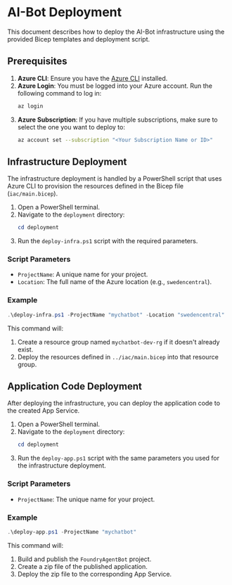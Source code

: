 # AI-Bot Deployment

This document describes how to deploy the AI-Bot infrastructure using the provided Bicep templates and deployment script.

## Prerequisites

1.  **Azure CLI**: Ensure you have the [Azure CLI](https://docs.microsoft.com/en-us/cli/azure/install-azure-cli) installed.
2.  **Azure Login**: You must be logged into your Azure account. Run the following command to log in:
    ```bash
    az login
    ```
3.  **Azure Subscription**: If you have multiple subscriptions, make sure to select the one you want to deploy to:
    ```bash
    az account set --subscription "<Your Subscription Name or ID>"
    ```

## Infrastructure Deployment

The infrastructure deployment is handled by a PowerShell script that uses Azure CLI to provision the resources defined in the Bicep file (`iac/main.bicep`).

1.  Open a PowerShell terminal.
2.  Navigate to the `deployment` directory:
    ```powershell
    cd deployment
    ```
3.  Run the `deploy-infra.ps1` script with the required parameters.

### Script Parameters

*   `ProjectName`: A unique name for your project.
*   `Location`: The full name of the Azure location (e.g., `swedencentral`).

### Example

```powershell
.\deploy-infra.ps1 -ProjectName "mychatbot" -Location "swedencentral"
```

This command will:
1.  Create a resource group named `mychatbot-dev-rg` if it doesn't already exist.
2.  Deploy the resources defined in `../iac/main.bicep` into that resource group.

## Application Code Deployment

After deploying the infrastructure, you can deploy the application code to the created App Service.

1.  Open a PowerShell terminal.
2.  Navigate to the `deployment` directory:
    ```powershell
    cd deployment
    ```
3.  Run the `deploy-app.ps1` script with the same parameters you used for the infrastructure deployment.

### Script Parameters

*   `ProjectName`: The unique name for your project.

### Example

```powershell
.\deploy-app.ps1 -ProjectName "mychatbot"
```

This command will:
1.  Build and publish the `FoundryAgentBot` project.
2.  Create a zip file of the published application.
3.  Deploy the zip file to the corresponding App Service.
